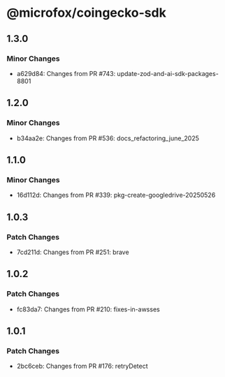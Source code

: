 # @microfox/coingecko-sdk

## 1.3.0

### Minor Changes

- a629d84: Changes from PR #743: update-zod-and-ai-sdk-packages-8801

## 1.2.0

### Minor Changes

- b34aa2e: Changes from PR #536: docs_refactoring_june_2025

## 1.1.0

### Minor Changes

- 16d112d: Changes from PR #339: pkg-create-googledrive-20250526

## 1.0.3

### Patch Changes

- 7cd211d: Changes from PR #251: brave

## 1.0.2

### Patch Changes

- fc83da7: Changes from PR #210: fixes-in-awsses

## 1.0.1

### Patch Changes

- 2bc6ceb: Changes from PR #176: retryDetect
